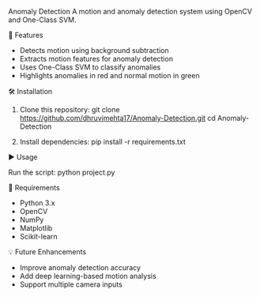 Anomaly Detection
A motion and anomaly detection system using OpenCV and One-Class SVM.

📌 Features
- Detects motion using background subtraction
- Extracts motion features for anomaly detection
- Uses One-Class SVM to classify anomalies
- Highlights anomalies in red and normal motion in green
  
🛠️ Installation
1. Clone this repository:
git clone https://github.com/dhruvimehta17/Anomaly-Detection.git
cd Anomaly-Detection

2. Install dependencies:
pip install -r requirements.txt

▶️ Usage

Run the script:
python project.py

📜 Requirements

- Python 3.x
- OpenCV
- NumPy
- Matplotlib
- Scikit-learn

💡 Future Enhancements
- Improve anomaly detection accuracy
- Add deep learning-based motion analysis
- Support multiple camera inputs
